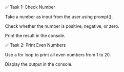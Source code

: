 ✅ Task 1: Check Number

Take a number as input from the user using prompt().

Check whether the number is positive, negative, or zero.

Print the result in the console.

✅ Task 2: Print Even Numbers

Use a for loop to print all even numbers from 1 to 20.

Display the output in the console.

